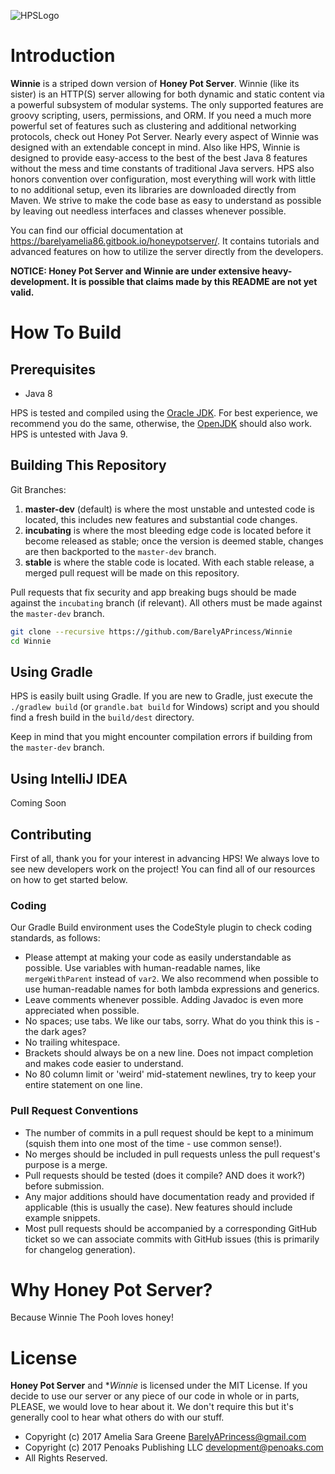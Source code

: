 ![HPSLogo](http://penoaks.com/assets/external/HoneyPotServerLogo.png "Honey Pot Server Logo")

# Introduction
**Winnie** is a striped down version of **Honey Pot Server**. Winnie (like its sister) is an HTTP(S) server allowing for both dynamic and static content via a powerful subsystem of modular systems. The only supported features are groovy scripting, users, permissions, and ORM. If you need a much more powerful set of features such as clustering and additional networking protocols, check out Honey Pot Server. Nearly every aspect of Winnie was designed with an extendable concept in mind. Also like HPS, Winnie is designed to provide easy-access to the best of the best Java 8 features without the mess and time constants of traditional Java servers. HPS also honors convention over configuration, most everything will work with little to no additional setup, even its libraries are downloaded directly from Maven. We strive to make the code base as easy to understand as possible by leaving out needless interfaces and classes whenever possible.

You can find our official documentation at https://barelyamelia86.gitbook.io/honeypotserver/. It contains tutorials and advanced features on how to utilize the server directly from the developers.

**NOTICE: Honey Pot Server and Winnie are under extensive heavy-development. It is possible that claims made by this README are not yet valid.**

# How To Build

## Prerequisites

 * Java 8

HPS is tested and compiled using the [Oracle JDK](http://oracle.com/technetwork/java/javase/downloads). For best experience, we recommend you do the same, otherwise, the [OpenJDK](http://openjdk.java.net/) should also work. HPS is untested with Java 9.

## Building This Repository

Git Branches:

 1. **master-dev** (default) is where the most unstable and untested code is located, this includes new features and substantial code changes.
 2. **incubating** is where the most bleeding edge code is located before it become released as stable; once the version is deemed stable, changes are then backported to the `master-dev` branch.
 3. **stable** is where the stable code is located. With each stable release, a merged pull request will be made on this repository.

Pull requests that fix security and app breaking bugs should be made against the `incubating` branch (if relevant). All others must be made against the `master-dev` branch.

```bash
git clone --recursive https://github.com/BarelyAPrincess/Winnie
cd Winnie
```

## Using Gradle

HPS is easily built using Gradle. If you are new to Gradle, just execute the `./gradlew build` (or `grandle.bat build` for Windows) script and you should find a fresh build in the `build/dest` directory.

Keep in mind that you might encounter compilation errors if building from the `master-dev` branch.

## Using IntelliJ IDEA

Coming Soon

## Contributing

First of all, thank you for your interest in advancing HPS! We always love to see new developers work on the project! You can find all of our resources on how to get started below.

### Coding
Our Gradle Build environment uses the CodeStyle plugin to check coding standards, as follows:

* Please attempt at making your code as easily understandable as possible. Use variables with human-readable names, like `mergeWithParent` instead of `var2`. We also recommend when possible to use human-readable names for both lambda expressions and generics.
* Leave comments whenever possible. Adding Javadoc is even more appreciated when possible.
* No spaces; use tabs. We like our tabs, sorry. What do you think this is - the dark ages?
* No trailing whitespace.
* Brackets should always be on a new line. Does not impact completion and makes code easier to understand.
* No 80 column limit or 'weird' mid-statement newlines, try to keep your entire statement on one line.

### Pull Request Conventions
* The number of commits in a pull request should be kept to a minimum (squish them into one most of the time - use common sense!).
* No merges should be included in pull requests unless the pull request's purpose is a merge.
* Pull requests should be tested (does it compile? AND does it work?) before submission.
* Any major additions should have documentation ready and provided if applicable (this is usually the case). New features should include example snippets.
* Most pull requests should be accompanied by a corresponding GitHub ticket so we can associate commits with GitHub issues (this is primarily for changelog generation).

# Why Honey Pot Server?
Because Winnie The Pooh loves honey!

# License
**Honey Pot Server** and **Winnie* is licensed under the MIT License. If you decide to use our server or any piece of our code in whole or in parts, PLEASE, we would love to hear about it. We don't require this but it's generally cool to hear what others do with our stuff.

* Copyright (c) 2017 Amelia Sara Greene <BarelyAPrincess@gmail.com>
* Copyright (c) 2017 Penoaks Publishing LLC <development@penoaks.com>
* All Rights Reserved.
